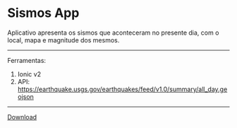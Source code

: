 # Sismos App

Aplicativo apresenta os sismos que aconteceram no presente dia, com o local, mapa e magnitude dos mesmos.

---
Ferramentas:

1. Ionic v2
2. API: https://earthquake.usgs.gov/earthquakes/feed/v1.0/summary/all_day.geojson

---

[Download](https://github.com/rubenandre/AppSismosIonic/blob/master/platforms/android/build/outputs/apk/android-debug.apk)

